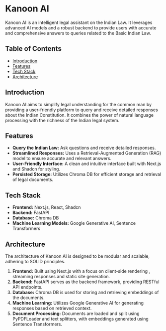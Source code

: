 # Kanoon AI

Kanoon AI is an intelligent legal assistant on the Indian Law. It leverages advanced AI models and a robust backend to provide users with accurate and comprehensive answers to queries related to the Basic Indian Law.

## Table of Contents

- [Introduction](#introduction)
- [Features](#features)
- [Tech Stack](#tech-stack)
- [Architecture](#architecture)

## Introduction

Kanoon AI aims to simplify legal understanding for the common man by providing a user-friendly platform to query and receive detailed responses about the Indian Constitution. It combines the power of natural language processing with the richness of the Indian legal system.

## Features

- **Query the Indian Law:** Ask questions and receive detailed responses.
- **Streamlined Responses:** Uses a Retrieval-Augmented Generation (RAG) model to ensure accurate and relevant answers.
- **User-Friendly Interface:** A clean and intuitive interface built with Next.js and Shadcn for styling.
- **Persisted Storage:** Utilizes Chroma DB for efficient storage and retrieval of legal documents.

## Tech Stack

- **Frontend:** Next.js, React, Shadcn
- **Backend:** FastAPI
- **Database:** Chroma DB
- **Machine Learning Models:** Google Generative AI, Sentence Transformers

## Architecture

The architecture of Kanoon AI is designed to be modular and scalable, adhering to SOLID principles.

1. **Frontend:** Built using Next.js with a focus on client-side rendering , streaming responses and static site generation.
2. **Backend:** FastAPI serves as the backend framework, providing RESTful API endpoints.
3. **Database:** Chroma DB is used for storing and retrieving embeddings of the documents.
4. **Machine Learning:** Utilizes Google Generative AI for generating responses based on retrieved context.
5. **Document Processing:** Documents are loaded and split using PyPDFLoader and text splitters, with embeddings generated using Sentence Transformers.
